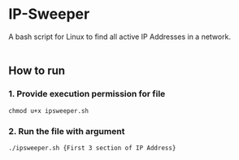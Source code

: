 # IP-Sweeper
A bash script for Linux to find all active IP Addresses in a network. <br><br>


## How to run

### 1. Provide execution permission for file
    chmod u+x ipsweeper.sh
  
### 2. Run the file with argument
    ./ipsweeper.sh {First 3 section of IP Address}



